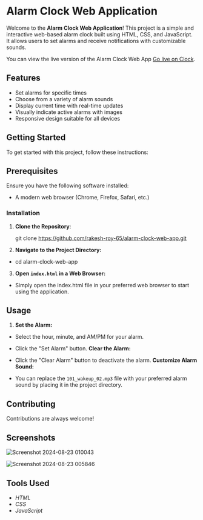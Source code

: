 
# Alarm Clock Web Application

Welcome to the **Alarm Clock Web Application**! This project is a simple and interactive web-based alarm clock built using HTML, CSS, and JavaScript. It allows users to set alarms and receive notifications with customizable sounds.

You can view the live version of the Alarm Clock Web App [Go live on Clock](https://rakeshroy007.github.io/alarm-clock-web-app/).




## Features

- Set alarms for specific times
- Choose from a variety of alarm sounds
- Display current time with real-time updates
- Visually indicate active alarms with images
- Responsive design suitable for all devices


## Getting Started

To get started with this project, follow these instructions:


## Prerequisites
Ensure you have the following software installed:

- A modern web browser (Chrome, Firefox, Safari, etc.)
### Installation

1. **Clone the Repository**:

   git clone https://github.com/rakesh-roy-65/alarm-clock-web-app.git

2. **Navigate to the Project Directory:**
  - cd alarm-clock-web-app

3. **Open `index.html` in a Web Browser:**

- Simply open the index.html file in your preferred web browser to start using the application.

    
## Usage

1. **Set the Alarm:**

- Select the hour, minute, and AM/PM for your alarm.
- Click the "Set Alarm" button.
**Clear the Alarm:**

- Click the "Clear Alarm" button to deactivate the alarm.
**Customize Alarm Sound:**

- You can replace the `101_wakeup_02.mp3` file with your preferred alarm sound by placing it in the project directory.


## Contributing

Contributions are always welcome!


## Screenshots

![Screenshot 2024-08-23 010043](https://github.com/user-attachments/assets/b800dfc7-7d8c-4c4f-8aa1-5ed67dcfedfb)

![Screenshot 2024-08-23 005846](https://github.com/user-attachments/assets/23f917d6-e354-48a4-96bb-5db73cf162c0)

## Tools Used
- *HTML*
- *CSS*
- *JavaScript*
